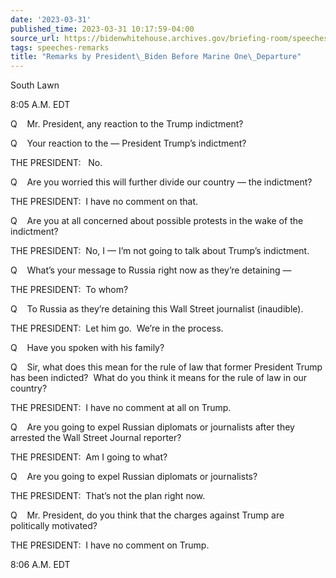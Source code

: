 ```yaml
---
date: '2023-03-31'
published_time: 2023-03-31 10:17:59-04:00
source_url: https://bidenwhitehouse.archives.gov/briefing-room/speeches-remarks/2023/03/31/remarks-by-president-biden-before-marine-one-departure-34/
tags: speeches-remarks
title: "Remarks by President\_Biden Before Marine One\_Departure"
---
```

 
South Lawn

8:05 A.M. EDT

Q    Mr. President, any reaction to the Trump indictment?

Q    Your reaction to the — President Trump’s indictment?

THE PRESIDENT:   No.

Q    Are you worried this will further divide our country — the
indictment?

THE PRESIDENT:  I have no comment on that.

Q    Are you at all concerned about possible protests in the wake of the
indictment?

THE PRESIDENT:  No, I — I’m not going to talk about Trump’s indictment.

Q    What’s your message to Russia right now as they’re detaining —

THE PRESIDENT:  To whom?

Q    To Russia as they’re detaining this Wall Street journalist
(inaudible).

THE PRESIDENT:  Let him go.  We’re in the process.

Q    Have you spoken with his family?

Q    Sir, what does this mean for the rule of law that former President
Trump has been indicted?  What do you think it means for the rule of law
in our country?

THE PRESIDENT:  I have no comment at all on Trump.

Q    Are you going to expel Russian diplomats or journalists after they
arrested the Wall Street Journal reporter?

THE PRESIDENT:  Am I going to what?

Q    Are you going to expel Russian diplomats or journalists?

THE PRESIDENT:  That’s not the plan right now.

Q    Mr. President, do you think that the charges against Trump are
politically motivated?

THE PRESIDENT:  I have no comment on Trump.

8:06 A.M. EDT
